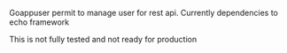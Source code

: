 Goappuser permit to manage user for rest api. Currently dependencies to echo framework

This is not fully tested and not ready for production

